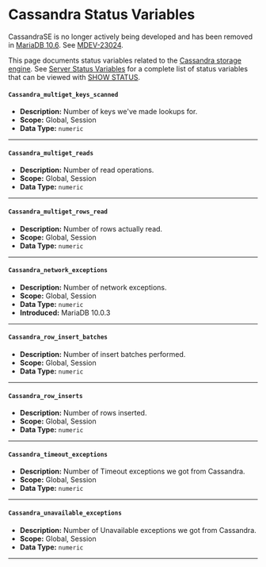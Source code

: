 # Cassandra Status Variables

CassandraSE is no longer actively being developed and has been removed in [MariaDB 10.6](/kb/en/what-is-mariadb-106/). See [MDEV-23024](https://jira.mariadb.org/browse/MDEV-23024).

This page documents status variables related to the [Cassandra storage engine](/columns-storage-engines-and-plugins/storage-engines/legacy-storage-engines/cassandra/). See [Server Status Variables](/replication/optimization-and-tuning/system-variables/server-status-variables/) for a complete list of status variables that can be viewed with [SHOW STATUS](/sql-statements-structure/sql-statements/administrative-sql-statements/show/show-status/).

#### `Cassandra_multiget_keys_scanned`

- <strong>Description:</strong> Number of keys we've made lookups for.
- <strong>Scope:</strong> Global, Session
- <strong>Data Type:</strong> `numeric`

---

#### `Cassandra_multiget_reads`

- <strong>Description:</strong> Number of read operations.
- <strong>Scope:</strong> Global, Session
- <strong>Data Type:</strong> `numeric`

---

#### `Cassandra_multiget_rows_read`

- <strong>Description:</strong> Number of rows actually read.
- <strong>Scope:</strong> Global, Session
- <strong>Data Type:</strong> `numeric`

---

#### `Cassandra_network_exceptions`

- <strong>Description:</strong> Number of network exceptions.
- <strong>Scope:</strong> Global, Session
- <strong>Data Type:</strong> `numeric`
- <strong>Introduced:</strong> <a undefined>MariaDB 10.0.3</a>

---

#### `Cassandra_row_insert_batches`

- <strong>Description:</strong> Number of insert batches performed.
- <strong>Scope:</strong> Global, Session
- <strong>Data Type:</strong> `numeric`

---

#### `Cassandra_row_inserts`

- <strong>Description:</strong> Number of rows inserted.
- <strong>Scope:</strong> Global, Session
- <strong>Data Type:</strong> `numeric`

---

#### `Cassandra_timeout_exceptions`

- <strong>Description:</strong> Number of Timeout exceptions we got from Cassandra.
- <strong>Scope:</strong> Global, Session
- <strong>Data Type:</strong> `numeric`

---

#### `Cassandra_unavailable_exceptions`

- <strong>Description:</strong> Number of Unavailable exceptions we got from Cassandra.
- <strong>Scope:</strong> Global, Session
- <strong>Data Type:</strong> `numeric`

---